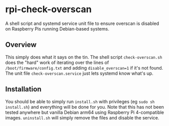 # rpi-check-overscan
A shell script and systemd service unit file to ensure overscan is disabled
on Raspberry Pis running Debian-based systems.

## Overview
This simply does what it says on the tin. The shell script `check-overscan.sh` does the "hard"
work of iterating over the lines of `/boot/firmware/config.txt` and adding
`disable_overscan=1` if it's not found. The unit file `check-overscan.service`
just lets systemd know what's up.

## Installation
You should be able to simply run `install.sh` with privileges (eg `sudo sh install.sh`) and everything
will be done for you. Note that this has not been tested anywhere but vanilla
Debian arm64 using Raspberry Pi 4-compatible images. `uninstall.sh` will simply remove the files and disable the service.

